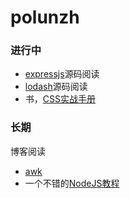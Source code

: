 # polunzh

### 进行中
- [expressjs](https://github.com/expressjs/express)源码阅读
- [lodash](https://github.com/lodash/lodash)源码阅读
- 书，[CSS实战手册](https://about.ac/books/css-manual-4th/)

### 长期
博客阅读
- [awk](https://segmentfault.com/a/1190000007338373?hmsr=toutiao.io&utm_medium=toutiao.io&utm_source=toutiao.io)
- 一个不错的[NodeJS教程](https://github.com/alsotang/node-lessons)
